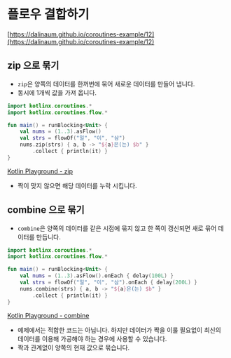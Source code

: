 # 플로우 결합하기
[https://dalinaum.github.io/coroutines-example/12](https://dalinaum.github.io/coroutines-example/12)

## zip 으로 묶기

- `zip`은 양쪽의 데이터를 한꺼번에 묶어 새로운 데이터를 만들어 냅니다.
- 동시에 1개씩 값을 가져 옵니다.

```kotlin
import kotlinx.coroutines.*
import kotlinx.coroutines.flow.*

fun main() = runBlocking<Unit> { 
    val nums = (1..3).asFlow()
    val strs = flowOf("일", "이", "삼") 
    nums.zip(strs) { a, b -> "${a}은(는) $b" }
        .collect { println(it) }
}
```

[Kotlin Playground - zip](https://pl.kotl.in/xJSuH19Zh)

- 짝이 맞지 않으면 해당 데이터를 누락 시킵니다.

## combine 으로 묶기

- `combine`은 양쪽의 데이터를 같은 시점에 묶지 않고 한 쪽이 갱신되면 새로 묶어 데이터를 만듭니다.

```kotlin
import kotlinx.coroutines.*
import kotlinx.coroutines.flow.*

fun main() = runBlocking<Unit> { 
    val nums = (1..3).asFlow().onEach { delay(100L) }
    val strs = flowOf("일", "이", "삼").onEach { delay(200L) }
    nums.combine(strs) { a, b -> "${a}은(는) $b" }
        .collect { println(it) }
}
```

[Kotlin Playground - combine](https://pl.kotl.in/cDuYYJtP1)

- 예제에서는 적합한 코드는 아닙니다. 하지만 데이터가 짝을 이룰 필요없이 최신의 데이터를 이용해 가공해야 하는 경우에 사용할 수 있습니다.
- 짝과 관계없이 양쪽의 현재 값으로 묶습니다.